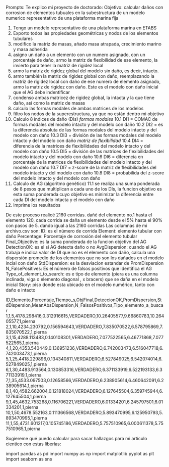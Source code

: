 Prompts:
Te explico mi proyecto de doctorado:
Objetivo: calcular daños con corrosion de elementos tubuales en la subestructura de un modelo numerico representativo de una plataforma marina fija

1. Tengo un modelo representativo de una plataforma marina en ETABS
2. Exporto todos las propiedades geométricas y nodos de los elementos tubulares
3. modifico la matriz de masas, añado masa atrapada, crecimiento marino y masa adherida
4. asigno un daño a un elemento con un numero asignado, con un porcentaje de daño, armo la matriz de flexibilidad de ese elemento, la invierto para tener la matriz de rigidez local
5. armo la matriz de rigidez global del modelo sin daño, es decir, intacto.
6. armo también la matriz de rigidez global con daño, reemplazando la matriz de rigidez local con daño de ese numero de elemento asignado, armo la matriz de rigidez con daño.  Este es el modelo con daño inicial que el AG debe indentificar
7. condenso ambas matricez de rigidez global, la intacta y la que tiene daño, así como la matriz de masas
8. calculo las formas modales de ambas matrices de los modelos
9. filtro los nodos de la superestructura, ya que no están dentro mi objetivo
10. Calculo 8 índices de daño (DIs)
_formas modales_
10.1 DI1 = COMAC de formas modales del modelo intacto y del modelo con daño
10.2 DI2 = es la diferencia absoluta de las formas modales del modelo intacto y del modelo con daño
10.3 DI3 = división de las formas modales del modelo intacto y del modelo con daño
_matriz de flexibilidad_
10.4 DI4 = diferencia de la matrices de flexibilidades del modelo intacto y del modelo con daño
10.5 DI5 = división de las matrices de flexibilidades del modelo intacto y del modelo con daño
10.6 DI6 = diferencia en porcentaje de la matrices de flexibilidades del modelo intacto y del modelo con daño
10.7 DI7 = z-score de la matriz de flexibilidades del modelo intacto y del modelo con daño
10.8 DI8 = probabilida del z-score del modelo intacto y del modelo con daño
11. Calculo de AG (algoritmo genético)
11.1 se realiza una suma ponderada de 8 pesos que multiplican a cada uno de los DIs, la funcion objetivo es esta suma ponderada cuyo objetivo es minimizar la diferencia entre cada DI del modelo intacta y el modelo con daño
12. Imprime los resultados

De este proceso realicé 2160 corridas.
dañé del elemento no.1 hasta el elemento 120, cada corrida se daña un elemento desde el 5% hasta el 90% con pasos de 5. dando igual a las 2160 corridas
Las columnas de mi archivo.csv son:
ID: es el número de corrida
Element: elemento tubular con daño
Percentage: Porcentaje de corrosión del elemento tubular
Final_Objective: es la suma ponderada de la funcion objetivo del AG
DetectionOK: es el si AG detecta daño o no
AvgDispersion: cuando el AG trabaja e indica valor de DI que no es el elemento con daño, calcula una dispersión promedio de los elementos que no son los dañados en el modelo incial con daño
StdDispersion: es la desviacion estandar de PromDispersion
N_FalsePositives: Es el número de falsos positivos que identifica el AG
Type_of_element_to_search: es e tipo de elemento (piera es una columna inclinada, viga o elemento diagonal , x bracers) que se daña en el modelo inicial
Story: piso donde esta ubicado en el modelo numérico, tanto con daño e intacto

ID,Elemento,Porcentaje,Tiempo_s,ObjFinal,DeteccionOK,PromDispersion,StdDispersion,MeanAbsDispersion,N_FalsosPositivos,Tipo_elemento_a_buscar
1,1,5,4178.298416,0.312916615,VERDADERO,10.26405577,9.66860783,10.26405577,1,pierna
2,1,10,4234.230792,0.156594643,VERDADERO,7.835070522,6.578795869,7.835070522,1,pierna
3,1,15,4288.113483,0.140108301,VERDADERO,7.077522565,6.46771868,7.077522565,1,pierna
4,1,20,4353.540449,0.136951236,VERDADERO,6.742003473,6.516047718,6.742003473,1,pierna
5,1,25,4418.229896,0.134340811,VERDADERO,6.527849025,6.542074014,6.527849025,1,pierna
6,1,30,4483.913564,0.130853316,VERDADERO,6.371133919,6.522193133,6.371133919,1,pierna
7,1,35,4533.097503,0.12658566,VERDADERO,6.238905614,6.460642091,6.238905614,1,pierna
8,1,40,4582.662004,0.121818024,VERDADERO,6.127645504,6.359745944,6.127645504,1,pierna
9,1,45,4632.753268,0.116706221,VERDADERO,6.01334201,6.245797501,6.01334201,1,pierna
10,1,50,4678.552163,0.111366568,VERDADERO,5.893470995,6.125950793,5.893470995,1,pierna
11,1,55,4731.601217,0.105745186,VERDADERO,5.757510965,6.000611378,5.757510965,1,pierna

Sugiereme qué puedo calcular para sacar hallazgos para mi artículo cientíco con estas liberías:

import pandas as pd
import numpy as np
import matplotlib.pyplot as plt
import seaborn as sns

